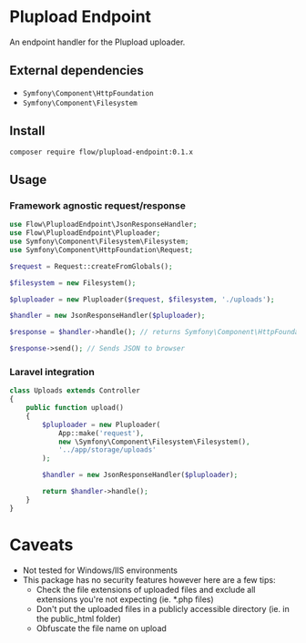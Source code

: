 Plupload Endpoint
=================

An endpoint handler for the Plupload uploader.

External dependencies
---------------------
- `Symfony\Component\HttpFoundation`
- `Symfony\Component\Filesystem`

Install
-------
```
composer require flow/plupload-endpoint:0.1.x
```

Usage
-----

### Framework agnostic request/response

```php
use Flow\PluploadEndpoint\JsonResponseHandler;
use Flow\PluploadEndpoint\Pluploader;
use Symfony\Component\Filesystem\Filesystem;
use Symfony\Component\HttpFoundation\Request;

$request = Request::createFromGlobals();

$filesystem = new Filesystem();

$pluploader = new Pluploader($request, $filesystem, './uploads');

$handler = new JsonResponseHandler($pluploader);

$response = $handler->handle(); // returns Symfony\Component\HttpFoundation\Response

$response->send(); // Sends JSON to browser
```

### Laravel integration
```php
class Uploads extends Controller
{
	public function upload()
	{
        $pluploader = new Pluploader(
            App::make('request'),
            new \Symfony\Component\Filesystem\Filesystem(),
            '../app/storage/uploads'
        );

		$handler = new JsonResponseHandler($pluploader);

		return $handler->handle();
	}
}
```

Caveats
=======
- Not tested for Windows/IIS environments
- This package has no security features however here are a few tips:
    - Check the file extensions of uploaded files and exclude all extensions you're not expecting (ie. *.php files)
    - Don't put the uploaded files in a publicly accessible directory (ie. in the public_html folder)
    - Obfuscate the file name on upload
